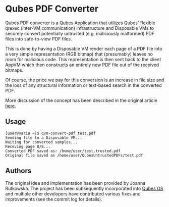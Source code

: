 Qubes PDF Converter
====================

Qubes PDF converter is a [Qubes](https://qubes-os.org) Application that
utilizes Qubes' flexible qrexec (inter-VM communication) infrastructure and
Disposable VMs to securely convert potentially untrusted (e.g. maliciously
malformed) PDF files into safe-to-view PDF files.

This is done by having a Disposable VM render each page of a PDF file into a 
very simple representation (RGB bitmap) that (presumably) leaves no room for 
malicious code. This representation is then sent back to the client AppVM which 
then constructs an entirely new PDF file out of the received bitmaps.

Of course, the price we pay for this conversion is an increase in file size and 
the loss of any structural information or text-based search in the converted 
PDF.

More discussion of the concept has been described in the original article
[here](http://blog.invisiblethings.org/2013/02/21/converting-untrusted-pdfs-into-trusted.html).

Usage
------

    [user@varia ~]$ qvm-convert-pdf test.pdf
    Sending file to a Disposable VM...
    Waiting for converted samples...
    Receving page 8/8...
    Converted PDF saved as: /home/user/test.trusted.pdf
    Original file saved as /home/user/QubesUntrustedPDFs/test.pdf

Authors
---------

The original idea and implementation has been provided by Joanna Rutkowska. The
project has been subsequently incorporated into [Qubes OS](https://qubes-os.org)
and multiple other developers have contributed various fixes and improvements
(see the commit log for details).
